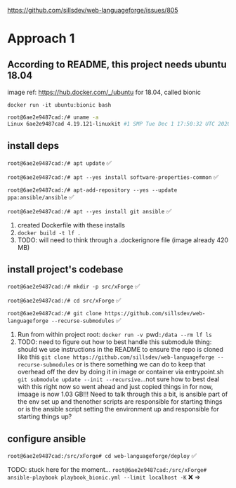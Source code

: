 https://github.com/sillsdev/web-languageforge/issues/805

# Approach 1
## According to README, this project needs ubuntu 18.04
image ref: https://hub.docker.com/_/ubuntu for 18.04, called bionic

`docker run -it ubuntu:bionic bash`

```bash
root@6ae2e9487cad:/# uname -a
Linux 6ae2e9487cad 4.19.121-linuxkit #1 SMP Tue Dec 1 17:50:32 UTC 2020 x86_64 x86_64 x86_64 GNU/Linux
```

## install deps
`root@6ae2e9487cad:/# apt update` ✅

`root@6ae2e9487cad:/# apt --yes install software-properties-common` ✅

`root@6ae2e9487cad:/# apt-add-repository --yes --update ppa:ansible/ansible` ✅

`root@6ae2e9487cad:/# apt --yes install git ansible` ✅

1. created Dockerfile with these installs
1. `docker build -t lf . `
1. TODO: will need to think through a .dockerignore file (image already 420 MB)

## install project's codebase
`root@6ae2e9487cad:/# mkdir -p src/xForge` ✅

`root@6ae2e9487cad:/# cd src/xForge` ✅

`root@6ae2e9487cad:/# git clone https://github.com/sillsdev/web-languageforge --recurse-submodules` ✅

1. Run from within project root: `docker run -v `pwd`:/data --rm lf ls`
1. TODO: need to figure out how to best handle this submodule thing: should we use instructions in the README to ensure the repo is cloned like this `git clone https://github.com/sillsdev/web-languageforge --recurse-submodules` or is there something we can do to keep that overhead off the dev by doing it in image or container via entrypoint.sh `git submodule update --init --recursive`...not sure how to best deal with this right now so went ahead and just copied things in for now, imaage is now 1.03 GB!!!  Need to talk through this a bit, is ansible part of the env set up and thenother scripts are responsible for starting things or is the ansible script setting the environment up and responsible for starting things up?

## configure ansible
`root@6ae2e9487cad:/src/xForge# cd web-languageforge/deploy` ✅


TODO: stuck here for the moment...
`root@6ae2e9487cad:/src/xForge# ansible-playbook playbook_bionic.yml --limit localhost -K` ❌  => 

```bash

```
